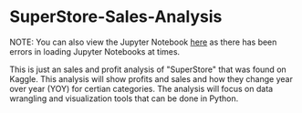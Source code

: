 # SuperStore-Sales-Analysis

NOTE: You can also view the Jupyter Notebook [here](https://www.kaggle.com/vsetang/super-store-sales-analysis) as there has been errors in loading Jupyter Notebooks at times.

This is just an sales and profit analysis of "SuperStore" that was found on Kaggle. This analysis will show profits and sales and how they change year over year (YOY) for certian categories. The analysis will focus on data wrangling and visualization tools that can be done in Python.
